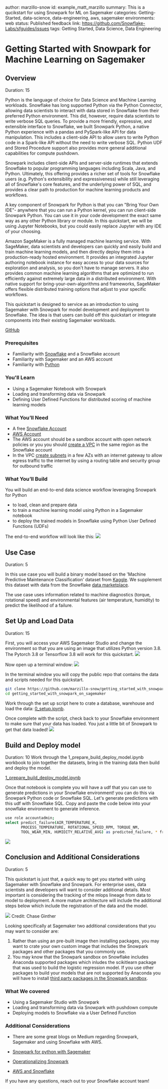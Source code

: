 author: marzillo-snow
id: example_matt_marzillo
summary: This is a qucikstart for using Snowpark for ML on Sagemaker
categories: Getting-Started, data-science, data-engineering, aws, sagemaker
environments: web
status: Published 
feedback link: https://github.com/Snowflake-Labs/sfguides/issues
tags: Getting Started, Data Science, Data Engineering

# Getting Started with Snowpark for Machine Learning on Sagemaker
<!-- ------------------------ -->
## Overview 
Duration: 15

Python is the language of choice for Data Science and Machine Learning workloads. Snowflake has long supported Python via the Python Connector, allowing data scientists to interact with data stored in Snowflake from their preferred Python environment. This did, however, require data scientists to write verbose SQL queries. To provide a more friendly, expressive, and extensible interface to Snowflake, we built Snowpark Python, a native Python experience with a pandas and PySpark-like API for data manipulation. This includes a client-side API to allow users to write Python code in a Spark-like API without the need to write verbose SQL. Python UDF and Stored Procedure support also provides more general additional capabilities for compute pushdown.

Snowpark includes client-side APIs and server-side runtimes that extends Snowflake to popular programming languages including Scala, Java, and Python. Ultimately, this offering provides a richer set of tools for Snowflake users (e.g. Python's extensibility and expressiveness) while still leveraging all of Snowflake's core features, and the underlying power of SQL, and provides a clear path to production for machine learning products and workflows.

A key component of Snowpark for Python is that you can "Bring Your Own IDE"- anywhere that you can run a Python kernel, you can run client-side Snowpark Python. You can use it in your code development the exact same way as any other Python library or module. In this quickstart, we will be using Jupyter Notebooks, but you could easily replace Jupyter with any IDE of your choosing.

Amazon SageMaker is a fully managed machine learning service. With SageMaker, data scientists and developers can quickly and easily build and train machine learning models, and then directly deploy them into a production-ready hosted environment. It provides an integrated Jupyter authoring notebook instance for easy access to your data sources for exploration and analysis, so you don't have to manage servers. It also provides common machine learning algorithms that are optimized to run efficiently against extremely large data in a distributed environment. With native support for bring-your-own-algorithms and frameworks, SageMaker offers flexible distributed training options that adjust to your specific workflows.

This quickstart is designed to service as an introduction to using Sagemaker with Snowpark for model development and deployment to Snowflake. The idea is that users can build off this quickstart or integrate components into their existing Sagemaker workloads.

[GitHub](https://github.com/Snowflake-Labs/getting_started_with_snowpark_for_machine_learning_on_sagemaker)

### Prerequisites
- Familiarity with [Snowflake](https://quickstarts.snowflake.com/guide/getting_started_with_snowflake/index.html#0) and a Snowflake account
- Familiarity with Sagemaker and an AWS account
- Familiarity with [Python](https://www.udemy.com/course/draft/579706/)

### You'll Learn
- Using a Sagemaker Notebook with Snowpark
- Loading and transforming data via Snowpark
- Defining User Defined Functions for distributed scoring of machine learning models

### What You’ll Need 
- A free [Snowflake Account](https://signup.snowflake.com/)
- [AWS Account](https://aws.amazon.com/premiumsupport/knowledge-center/create-and-activate-aws-account/)
- The AWS account should be a sandbox account with open network policies or you you should [create a VPC](https://docs.aws.amazon.com/vpc/latest/userguide/working-with-vpcs.html) in the same region as the Snowflake account
- In the VPC [create subnets](https://docs.aws.amazon.com/vpc/latest/userguide/VPC_Internet_Gateway.html) in a few AZs with an internet gateway to allow egress traffic to the internet by using a routing table and security group for outbound traffic

### What You’ll Build 
You will build an end-to-end data science workflow leveraging Snowpark for Python
- to load, clean and prepare data
- to train a machine learning model using Python in a Sagemaker notebook
- to deploy the trained models in Snowflake using Python User Defined Functions (UDFs)

The end-to-end workflow will look like this:
![](assets/snowpark_sagemaker_arch.png)

<!-- ------------------------ -->
## Use Case
Duration: 5

In this use case you will build a binary model based on the 'Machine Predictive Maintenance Classification' dataset from [Kaggle](https://www.kaggle.com/datasets/shivamb/machine-predictive-maintenance-classification). We supplement this dataset with data from the Snowflake [data marketplace](https://www.snowflake.com/en/data-cloud/marketplace/).

The use case uses information related to machine diagnostics (torque, rotational speed) and environmental features (air temperature, humidity) to predict the likelihood of a failure.

<!-- ------------------------ -->
## Set Up and Load Data
Duration: 15

First, you will access your AWS Sagemaker Studio and change the environment so that you are using an image that utilizes Python version 3.8. The Pytorch 3.8 or Tensorflow 3.8 will work for this quickstart.
![](assets/sagemaker_image.png)

Now open up a terminal window: 
![](assets/terminal_sagemaker.png)

In the terminal window you will copy the public repo that contains the data and scripts needed for this quickstart.
```bash
git clone https://github.com/marzillo-snow/getting_started_with_snowpark_on_sagemaker
cd getting_started_with_snowpark_on_sagemaker
```

Work through the set up script here to crate a database, warehouse and load the data: 
[0_setup.ipynb](https://github.com/marzillo-snow/getting_started_with_snowpark_on_sagemaker/blob/main/0_setup.ipynb).

Once complete with the script, check back to your Snowflake environment to make sure that your data has loaded. You just a little bit of Snowpark to get that data loaded!
![](assets/database_check.png)

<!-- ------------------------ -->
## Build and Deploy model
Duration: 10
Work through the 1_prepare_build_deploy_model.ipynb workbook to join together the datasets, bring in the training data then build and deploy the model. 

[1_prepare_build_deploy_model.ipynb](https://github.com/marzillo-snow/getting_started_with_snowpark_on_sagemaker/blob/main/1_prepare_build_deploy_model.ipynb)

Once that notebook is complete you will have a udf that you can use to generate predictions in your Snowflake environment! you can do this via Snowpark Python code or Snowflake SQL. Let's generate predictions with this udf with Snowflake SQL. Copy and paste the code below into your snowflake environment to generate inference.

```bash
use role accountadmin;
select predict_failure(AIR_TEMPERATURE_K,
       PROCESS_TEMPERATURE, ROTATIONAL_SPEED_RPM, TORQUE_NM,
       TOOL_WEAR_MIN, HUMIDITY_RELATIVE_AVG) as predicted_failure, * from maintenance_hum;
```

![](assets/snowflake_inference.png)

<!-- ------------------------ -->
## Conclusion and Additional Considerations
Duration: 5

This quickstart is just that, a quick way to get you started with using Sagemaker with Snowflake and Snowpark. For enterprise uses, data scientists and developers will want to consider additional details. Most important is considering the tracking of the mlops lineage from data to model to deployment. A more mature architecture will include the additional steps below which include the registration of the data and the model.

![](assets/enterprise_arch.png)
Credit: Chase Ginther

Looking specifically at Sagemaker two additional considerations that you may want to consider are:
1. Rather than using an pre-built image then installing packages, you may want to crate your own custom image that includes the Snowpark packages and other packages that you commonly use.
2. You may know that the Snowpark sandbox on Snowflake includes Anaconda supported packages which inludes the scikitlearn package that was used to build the logistic regression model. If you use other packages to build your models that are not supported by Anaconda you will have to install [third party packages in the Snowpark sandbox](https://docs.snowflake.com/en/developer-guide/udf/python/udf-python-packages.html).

### What We covered
- Using a Sagemaker Studio with Snowpark
- Loading and transforming data via Snowpark with pushdown compute
- Deploying models to Snowflake via a User Defined Function

### Additional Considerations
- There are some great blogs on Medium regarding Snowpark, Sagemaker and using Snowflake with AWS.

- [Snowpark for python with Sagemaker](https://medium.com/snowflake/using-snowpark-for-python-with-amazon-sagemaker-44ec7fdb4381)

- [Operationalizing Snowpark](https://medium.com/snowflake/operationalizing-snowpark-python-part-one-892fcb3abba1)

- [AWS and Snowflake](https://aws.amazon.com/financial-services/partner-solutions/snowflake/)

If you have any questions, reach out to your Snowflake account team!
